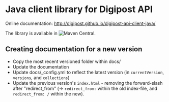 # Java client library for Digipost API

Online documentation:
http://digipost.github.io/digipost-api-client-java/

The library is available in
![Maven Central](https://maven-badges.herokuapp.com/maven-central/no.digipost/digipost-api-client-java/badge.svg).



## Creating documentation for a new version
* Copy the most recent versioned folder within docs/
* Update the documentation
* Update docs/_config.yml to reflect the latest version (in `currentVersion`, `versions`, and `collections`)
* Update the previous version's `index.html` - removing the forward-slash after "redirect_from" (-> `redirect_from:` within the old index-file, and `redirect_from: /` within the new).
